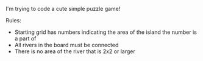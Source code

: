 I'm trying to code a cute simple puzzle game!

Rules:
* Starting grid has numbers indicating the area of the island the number is a part of
* All rivers in the board must be connected
* There is no area of the river that is 2x2 or larger
